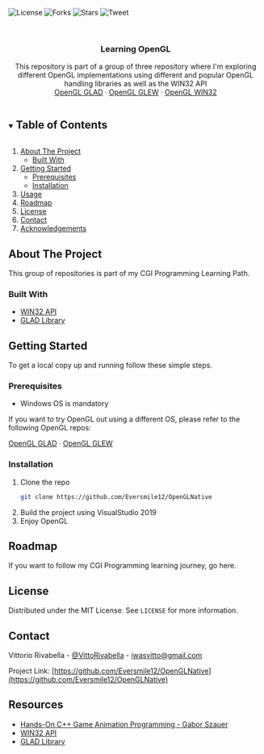 
![License](https://img.shields.io/github/license/Eversmile12/OpenGLNative)
![Forks](https://img.shields.io/github/forks/Eversmile12/OpenGLNative)
![Stars](https://img.shields.io/github/stars/Eversmile12/OpenGLNative)
![Tweet](https://img.shields.io/twitter/url?style=social&url=https://github.com/Eversmile12/OpenGLNative)

<!-- PROJECT LOGO -->
<br />


  <h3 align="center">Learning OpenGL</h3>

  <p align="center">
    This repository is part of a group of three repository where I'm exploring different OpenGL implementations using different and popular OpenGL handling libraries as well as the WIN32 API
    <br />
    <a href="https://github.com/Eversmile12/OpenGLGLAD">OpenGL GLAD</a>
    ·
    <a href="https://github.com/Eversmile12/OpenGLGLEW">OpenGL GLEW</a>
    ·
    <a href="https://github.com/Eversmile12/OpenGLNative">OpenGL WIN32</a>
  </p>
</p>



<!-- TABLE OF CONTENTS -->
<details open="open">
  <summary><h2 style="display: inline-block">Table of Contents</h2></summary>
  <ol>
    <li>
      <a href="#about-the-project">About The Project</a>
      <ul>
        <li><a href="#built-with">Built With</a></li>
      </ul>
    </li>
    <li>
      <a href="#getting-started">Getting Started</a>
      <ul>
        <li><a href="#prerequisites">Prerequisites</a></li>
        <li><a href="#installation">Installation</a></li>
      </ul>
    </li>
    <li><a href="#usage">Usage</a></li>
    <li><a href="#roadmap">Roadmap</a></li>
    <li><a href="#license">License</a></li>
    <li><a href="#contact">Contact</a></li>
    <li><a href="#acknowledgements">Acknowledgements</a></li>
  </ol>
</details>



<!-- ABOUT THE PROJECT -->
## About The Project

This group of repositories is part of my CGI Programming Learning Path.



### Built With

* [WIN32 API](https://docs.microsoft.com/en-us/windows/win32/apiindex/windows-api-list)
* [GLAD Library](https://glad.dav1d.de/)



<!-- GETTING STARTED -->
## Getting Started

To get a local copy up and running follow these simple steps.

### Prerequisites

- Windows OS is mandatory

If you want to try OpenGL out using a different OS, please refer to the following OpenGL repos:

<a href="https://github.com/Eversmile12/OpenGLGLAD">OpenGL GLAD</a>
    ·
<a href="https://github.com/Eversmile12/OpenGLGLEW">OpenGL GLEW</a>

### Installation

1. Clone the repo
   ```sh
   git clone https://github.com/Eversmile12/OpenGLNative
   ```
2. Build the project using VisualStudio 2019
3. Enjoy OpenGL



<!-- USAGE EXAMPLES -->
<!-- ROADMAP -->
## Roadmap

If you want to follow my CGI Programming learning journey, go here.


<!-- LICENSE -->
## License

Distributed under the MIT License. See `LICENSE` for more information.


<!-- CONTACT -->
## Contact
Vittorio Rivabella - [@VittoRivabella](https://twitter.com/@VittoRivabella) - iwasvitto@gmail.com

Project Link: [https://github.com/Eversmile12/OpenGLNative](https://github.com/Eversmile12/OpenGLNative)



<!-- ACKNOWLEDGEMENTS -->
## Resources

* [Hands-On C++ Game Animation Programming - Gabor Szauer](https://www.packtpub.com/product/hands-on-c-game-animation-programming/9781800208087)
* [WIN32 API](https://docs.microsoft.com/en-us/windows/win32/apiindex/windows-api-list)
* [GLAD Library](https://glad.dav1d.de/)
